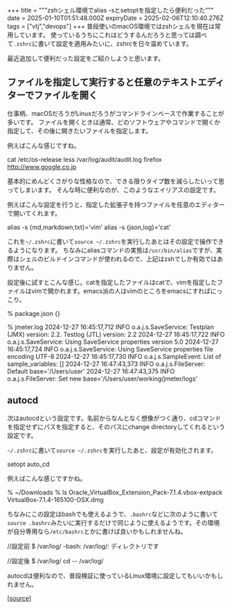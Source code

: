 +++
title = """zshシェル環境でalias -sとsetoptを指定したら便利だった"""
date = 2025-01-10T01:51:48.000Z
expiryDate = 2025-02-06T12:10:40.276Z
tags = ["vtj","devops"]
+++
普段使いのmacOS環境ではzshシェルを現在は常用しています。 使っているうちにこれはどうするんだろうと思っては調べて`.zshrc`に書いて設定を適用みたいに、zshrcを日々温めています。

最近追加して便利だった設定をご紹介しようと思います。

ファイルを指定して実行すると任意のテキストエディターでファイルを開く
----------------------------------

仕事柄、macOSだろうがLinuxだろうがコマンドラインベースで作業することが多いです。 ファイルを開くときは通常、どのソフトウェアやコマンドで開くか指定して、その後に開きたいファイルを指定します。

例えばこんな感じですね。

cat /etc/os-release
less /var/log/audit/audit.log
firefox http://www.google.co.jp

基本的にめんどくさがりな性格なので、できる限りタイプ数を減らしたいって思ってしまいます。 そんな時に便利なのが、このようなエイリアスの設定です。

例えばこんな設定を行うと、指定した拡張子を持つファイルを任意のエディターで開いてくれます。

alias -s {md,markdown,txt}='vim'
alias -s {json,log}='cat'

これを`~/.zshrc`に書いて`source ~/.zshrc`を実行したあとはその設定で操作できるようになります。 ちなみにaliasコマンドの実態は`/usr/bin/alias`ですが、実際はシェルのビルドインコマンドが使われるので、上記はzshでしか有効ではありません。

設定後に試すとこんな感じ。catを指定したファイルはcatで、vimを指定したファイルはvimで開かれます。emacs派の人はvimのところをemacsにすればにっこり。

% package.json
{}

% jmeter.log
2024-12-27 16:45:17,712 INFO o.a.j.s.SaveService: Testplan (JMX) version: 2.2. Testlog (JTL) version: 2.2
2024-12-27 16:45:17,722 INFO o.a.j.s.SaveService: Using SaveService properties version 5.0
2024-12-27 16:45:17,724 INFO o.a.j.s.SaveService: Using SaveService properties file encoding UTF-8
2024-12-27 16:45:17,730 INFO o.a.j.s.SampleEvent: List of sample\_variables: \[\]
2024-12-27 16:47:43,373 INFO o.a.j.s.FileServer: Default base='/Users/user'
2024-12-27 16:47:43,375 INFO o.a.j.s.FileServer: Set new base='/Users/user/working/jmeter/logs'

autocd
------

次はautocdという設定です。名前からなんとなく想像がつく通り、cdコマンドを指定せずにパスを指定すると、そのパスにchange directoryしてくれるという設定です。

`~/.zshrc`に書いて`source ~/.zshrc`を実行したあと、設定が有効化されます。

setopt auto\_cd

例えばこんな感じですかね。

% ~/Downloads 
% ls
Oracle\_VirtualBox\_Extension\_Pack-7.1.4.vbox-extpack
VirtualBox-7.1.4-165100-OSX.dmg

ちなみにこの設定はbashでも使えるようで、`.bashrc`などに次のように書いて`source .bashrc`みたいに実行するだけで同じように使えるようです。その環境が自分専用なら`/etc/bashrc`とかに書けば良いかもしれませんね。

//設定前 
$ /var/log/
-bash: /var/log/: ディレクトリです

//設定後
$ /var/log/
cd -- /var/log/

autocdは便利なので、普段検証に使っているLinux環境に設定してもいいかもしれません。

[[source]](https://devops-blog.virtualtech.jp/entry/20250110/1736473908)
